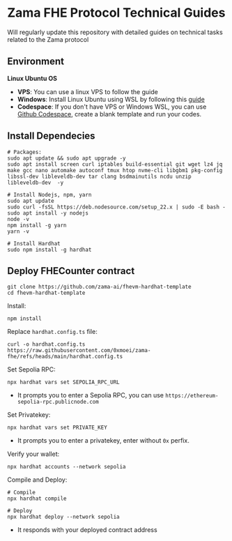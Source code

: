 # Zama FHE Protocol Technical Guides
Will regularly update this repository with detailed guides on technical tasks related to the Zama protocol

## Environment
**Linux Ubuntu OS**
* **VPS**: You can use a linux VPS to follow the guide
* **Windows**: Install Linux Ubuntu using WSL by following this [guide](https://github.com/0xmoei/Install-Linux-on-Windows)
* **Codespace**: If you don't have VPS or Windows WSL, you can use [Github Codespace](https://github.com/codespaces), create a blank template and run your codes.

## Install Dependecies
```console
# Packages:
sudo apt update && sudo apt upgrade -y
sudo apt install screen curl iptables build-essential git wget lz4 jq make gcc nano automake autoconf tmux htop nvme-cli libgbm1 pkg-config libssl-dev libleveldb-dev tar clang bsdmainutils ncdu unzip libleveldb-dev  -y

# Install Nodejs, npm, yarn
sudo apt update
sudo curl -fsSL https://deb.nodesource.com/setup_22.x | sudo -E bash -
sudo apt install -y nodejs
node -v
npm install -g yarn
yarn -v

# Install Hardhat
sudo npm install -g hardhat
```

## Deploy FHECounter contract
```
git clone https://github.com/zama-ai/fhevm-hardhat-template
cd fhevm-hardhat-template
```

Install:
```
npm install
```

Replace `hardhat.config.ts` file:
```
curl -o hardhat.config.ts https://raw.githubusercontent.com/0xmoei/zama-fhe/refs/heads/main/hardhat.config.ts
```

Set Sepolia RPC:
```
npx hardhat vars set SEPOLIA_RPC_URL
```
* It prompts you to enter a Sepolia RPC, you can use `https://ethereum-sepolia-rpc.publicnode.com`

Set Privatekey:
```
npx hardhat vars set PRIVATE_KEY
```
* It prompts you to enter a privatekey, enter without `0x` perfix.

Verify your wallet:
```
npx hardhat accounts --network sepolia
```

Compile and Deploy:
```
# Compile
npx hardhat compile

# Deploy
npx hardhat deploy --network sepolia
```
* It responds with your deployed contract address
